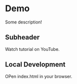 # Demo

Some description!

## Subheader

Watch tutorial on YouTube.

## Local Development

OPen index.html in your browser.
